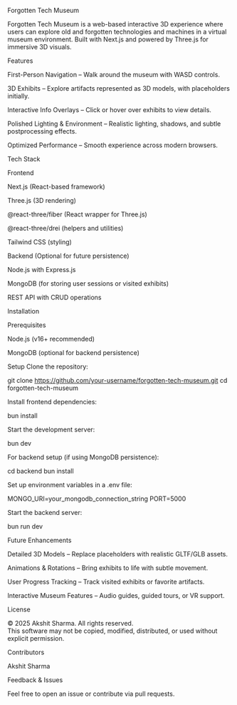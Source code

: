 Forgotten Tech Museum

Forgotten Tech Museum is a web-based interactive 3D experience where users can explore old and forgotten technologies and machines in a virtual museum environment. Built with Next.js and powered by Three.js for immersive 3D visuals.

Features

First-Person Navigation – Walk around the museum with WASD controls.

3D Exhibits – Explore artifacts represented as 3D models, with placeholders initially.

Interactive Info Overlays – Click or hover over exhibits to view details.

Polished Lighting & Environment – Realistic lighting, shadows, and subtle postprocessing effects.

Optimized Performance – Smooth experience across modern browsers.

Tech Stack

Frontend

Next.js (React-based framework)

Three.js (3D rendering)

@react-three/fiber (React wrapper for Three.js)

@react-three/drei (helpers and utilities)

Tailwind CSS (styling)

Backend (Optional for future persistence)

Node.js with Express.js

MongoDB (for storing user sessions or visited exhibits)

REST API with CRUD operations

Installation

Prerequisites

Node.js (v16+ recommended)

MongoDB (optional for backend persistence)

Setup
Clone the repository:

git clone https://github.com/your-username/forgotten-tech-museum.git
cd forgotten-tech-museum

Install frontend dependencies:

bun install

Start the development server:

bun dev

For backend setup (if using MongoDB persistence):

cd backend
bun install

Set up environment variables in a .env file:

MONGO_URI=your_mongodb_connection_string
PORT=5000

Start the backend server:

bun run dev

Future Enhancements

Detailed 3D Models – Replace placeholders with realistic GLTF/GLB assets.

Animations & Rotations – Bring exhibits to life with subtle movement.

User Progress Tracking – Track visited exhibits or favorite artifacts.

Interactive Museum Features – Audio guides, guided tours, or VR support.

License

© 2025 Akshit Sharma. All rights reserved.  
This software may not be copied, modified, distributed, or used without explicit permission.

Contributors

Akshit Sharma

Feedback & Issues

Feel free to open an issue or contribute via pull requests.
